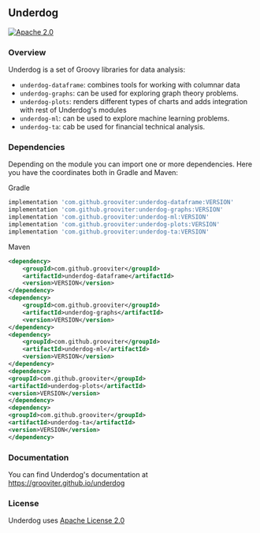 ## Underdog

[![Apache 2.0](https://img.shields.io/github/license/nebula-plugins/nebula-project-plugin.svg)](http://www.apache.org/licenses/LICENSE-2.0)

### Overview

Underdog is a set of Groovy libraries for data analysis:

- `underdog-dataframe`: combines tools for working with columnar data
- `underdog-graphs`: can be used for exploring graph theory problems.
- `underdog-plots`: renders different types of charts and adds integration with rest of Underdog's modules
- `underdog-ml`: can be used to explore machine learning problems.
- `underdog-ta`: cab be used for financial technical analysis.

### Dependencies

Depending on the module you can import one or more dependencies. Here you have the coordinates both in Gradle and Maven:

Gradle

```groovy
implementation 'com.github.grooviter:underdog-dataframe:VERSION'
implementation 'com.github.grooviter:underdog-graphs:VERSION'
implementation 'com.github.grooviter:underdog-ml:VERSION'
implementation 'com.github.grooviter:underdog-plots:VERSION'
implementation 'com.github.grooviter:underdog-ta:VERSION'
```
Maven

```xml
<dependency>
    <groupId>com.github.grooviter</groupId>
    <artifactId>underdog-dataframe</artifactId>
    <version>VERSION</version>
</dependency>
<dependency>
    <groupId>com.github.grooviter</groupId>
    <artifactId>underdog-graphs</artifactId>
    <version>VERSION</version>
</dependency>
<dependency>
    <groupId>com.github.grooviter</groupId>
    <artifactId>underdog-ml</artifactId>
    <version>VERSION</version>
</dependency>
<dependency>
<groupId>com.github.grooviter</groupId>
<artifactId>underdog-plots</artifactId>
<version>VERSION</version>
</dependency>
<dependency>
<groupId>com.github.grooviter</groupId>
<artifactId>underdog-ta</artifactId>
<version>VERSION</version>
</dependency>
```

### Documentation

You can find Underdog's documentation at https://grooviter.github.io/underdog

### License

Underdog uses [Apache License 2.0](https://www.apache.org/licenses/LICENSE-2.0)